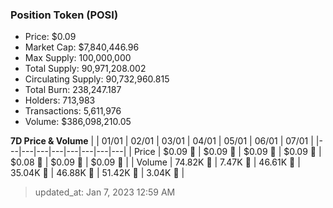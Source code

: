 
  ### Position Token (POSI)
  - Price: $0.09
  - Market Cap: $7,840,446.96
  - Max Supply: 100,000,000
  - Total Supply: 90,971,208.002
  - Circulating Supply: 90,732,960.815
  - Total Burn: 238,247.187
  - Holders: 713,983
  - Transactions: 5,611,976
  - Volume: $386,098,210.05

  **7D Price & Volume**
  | | 01&#x2F;01 | 02&#x2F;01 | 03&#x2F;01 | 04&#x2F;01 | 05&#x2F;01 | 06&#x2F;01 | 07&#x2F;01 |
  |---|---|---|---|---|---|---|---|
  | Price | $0.09 🔻 | $0.09 🔻 | $0.09 🔻 | $0.09 🚀 | $0.08 🔻 | $0.09 🚀 | $0.09 🚀 |
  | Volume | 74.82K 🚀 | 7.47K 🔻 | 46.61K 🚀 | 35.04K 🔻 | 46.88K 🚀 | 51.42K 🚀 | 3.04K 🔻 |

  > updated_at: Jan 7, 2023 12:59 AM
